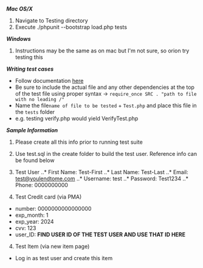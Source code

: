 ***Mac OS/X***
1. Navigate to Testing directory
2. Execute ./phpunit --bootstrap load.php tests

***Windows***
1. Instructions may be the same as on mac but I'm not sure, so orion try testing this

***Writing test cases***
- Follow documentation [here](https://phpunit.readthedocs.io/en/9.0/writing-tests-for-phpunit.html)
- Be sure to include the actual file and any other dependencies at the top of the test file using proper syntax -> ```require_once SRC . "path to file with no leading /"```
- Name the file```name of file to be tested``` + ```Test.php``` and place this file in the ```tests``` folder
- e.g. testing verify.php would yield VerifyTest.php


***Sample Information***
1. Please create all this info prior to running test suite
2. Use test.sql in the create folder to build the test user. Reference info can be found below


1. Test User
..* First Name: Test-First
..* Last Name: Test-Last
..* Email: test@youlendtome.com
..* Username: test
..* Password: Test1234
..* Phone: 0000000000

3. Test Credit card (via PMA)
- number: 0000000000000000
- exp_month: 1
- exp_year: 2024
- cvv: 123
- user_ID: **FIND USER ID OF THE TEST USER AND USE THAT ID HERE**

4. Test Item (via new item page)
- Log in as test user and create this item
